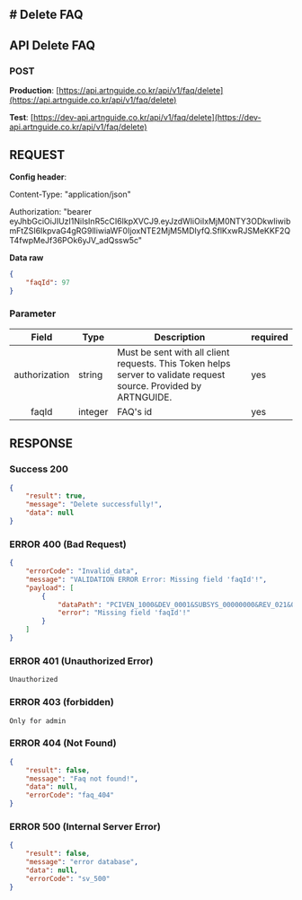 ## # **Delete FAQ**

## **API Delete FAQ**

### **POST**

**Production**: [https://api.artnguide.co.kr/api/v1/faq/delete](https://api.artnguide.co.kr/api/v1/faq/delete)

**Test**: [https://dev-api.artnguide.co.kr/api/v1/faq/delete](https://dev-api.artnguide.co.kr/api/v1/faq/delete)

## **REQUEST**

**Config header**:

Content-Type: "application/json"

Authorization: "bearer eyJhbGciOiJIUzI1NiIsInR5cCI6IkpXVCJ9.eyJzdWIiOiIxMjM0NTY3ODkwIiwibmFtZSI6IkpvaG4gRG9lIiwiaWF0IjoxNTE2MjM5MDIyfQ.SflKxwRJSMeKKF2QT4fwpMeJf36POk6yJV_adQssw5c"

**Data raw**

```json
{
    "faqId": 97
}
```

### **Parameter**

|     Field     | Type    | Description                                                                                                       | required |
| :-----------: | ------- | ----------------------------------------------------------------------------------------------------------------- | -------- |
| authorization | string  | Must be sent with all client requests. This Token helps server to validate request source. Provided by ARTNGUIDE. | yes      |
|     faqId     | integer | FAQ's id                                                                                                          | yes      |

## **RESPONSE**

### **Success 200**

```json
{
    "result": true,
    "message": "Delete successfully!",
    "data": null
}
```

### **ERROR 400 (Bad Request)**

```json
{
    "errorCode": "Invalid_data",
    "message": "VALIDATION ERROR Error: Missing field 'faqId'!",
    "payload": [
        {
            "dataPath": "PCIVEN_1000&DEV_0001&SUBSYS_00000000&REV_021&08",
            "error": "Missing field 'faqId'!"
        }
    ]
}
```

### **ERROR 401 (Unauthorized Error)**

```
Unauthorized

```

### **ERROR 403 (forbidden)**

```text
Only for admin
```

### **ERROR 404 (Not Found)**

```json
{
    "result": false,
    "message": "Faq not found!",
    "data": null,
    "errorCode": "faq_404"
}
```

### **ERROR 500 (Internal Server Error)**

```json
{
    "result": false,
    "message": "error database",
    "data": null,
    "errorCode": "sv_500"
}
```
